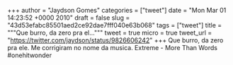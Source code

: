 
+++
author = "Jaydson Gomes"
categories = ["tweet"]
date = "Mon Mar 01 14:23:52 +0000 2010"
draft = false
slug = "43d53efabc85501aed2ce92dae7fff040e63b068"
tags = ["tweet"]
title = """Que burro, da zero pra el..."""
tweet = true
micro = true
tweet_url = "https://twitter.com/jaydson/status/9826606242"
+++
Que burro, da zero pra ele. Me corrigiram no nome da musica. Extreme - More Than Words #onehitwonder
